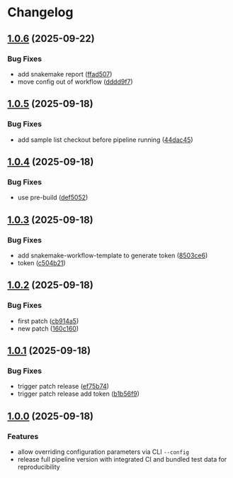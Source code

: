 # Changelog

## [1.0.6](https://github.com/benson1231/snakemake-rnaseq/compare/v1.0.5...v1.0.6) (2025-09-22)


### Bug Fixes

* add snakemake report ([ffad507](https://github.com/benson1231/snakemake-rnaseq/commit/ffad50783092aaa927343a6d82d2575614f664f1))
* move config out of workflow ([dddd9f7](https://github.com/benson1231/snakemake-rnaseq/commit/dddd9f73fbc3df5b513ffde0defbc1c5b558fbaf))

## [1.0.5](https://github.com/benson1231/snakemake-rnaseq/compare/v1.0.4...v1.0.5) (2025-09-18)


### Bug Fixes

* add sample list checkout before pipeline running ([44dac45](https://github.com/benson1231/snakemake-rnaseq/commit/44dac45a3226db4f78afc6008e6ce255e646b53f))

## [1.0.4](https://github.com/benson1231/snakemake-rnaseq/compare/v1.0.3...v1.0.4) (2025-09-18)


### Bug Fixes

* use pre-build ([def5052](https://github.com/benson1231/snakemake-rnaseq/commit/def505263e9a1b94ee2c57c79f26cf5f81da2614))

## [1.0.3](https://github.com/benson1231/snakemake-rnaseq/compare/v1.0.2...v1.0.3) (2025-09-18)


### Bug Fixes

* add snakemake-workflow-template to generate token ([8503ce6](https://github.com/benson1231/snakemake-rnaseq/commit/8503ce604c90f12e430b4ba956d7d5cb3fd37fc7))
* token ([c504b21](https://github.com/benson1231/snakemake-rnaseq/commit/c504b21857c6dc4e9ae01802e15f5a3bd78273c7))

## [1.0.2](https://github.com/benson1231/snakemake-rnaseq/compare/v1.0.1...v1.0.2) (2025-09-18)


### Bug Fixes

* first patch ([cb914a5](https://github.com/benson1231/snakemake-rnaseq/commit/cb914a594bf40c088cdd1c380b4759792d4af976))
* new patch ([160c160](https://github.com/benson1231/snakemake-rnaseq/commit/160c1600a4f2eb141b464d6176c3c2eb110d8941))

## [1.0.1](https://github.com/benson1231/snakemake-rnaseq/compare/v1.0.0...v1.0.1) (2025-09-18)


### Bug Fixes

* trigger patch release ([ef75b74](https://github.com/benson1231/snakemake-rnaseq/commit/ef75b74b4fe0eb4c02ae617b296ba9ee3de3eac3))
* trigger patch release add token ([b1b56f9](https://github.com/benson1231/snakemake-rnaseq/commit/b1b56f90d50960c4c804234a5aabbbe94283c44c))

## [1.0.0](https://github.com/snakemake-workflows/rna-seq-star-deseq2/compare/v3.1.0...v3.2.0) (2025-09-18)


### Features

* allow overriding configuration parameters via CLI `--config`
* release full pipeline version with integrated CI and bundled test data for reproducibility

